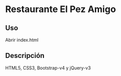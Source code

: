 # Restaurante El Pez Amigo

## Uso
Abrir index.html

## Descripción
HTML5, CSS3, Bootstrap-v4 y jQuery-v3